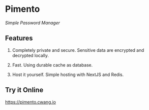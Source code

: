 # Pimento

*Simple Password Manager*

## Features

1. Completely private and secure. Sensitive data are encrypted and decrypted locally.

2. Fast. Using durable cache as database.

3. Host it yourself. Simple hosting with NextJS and Redis.

## Try it Online

https://pimento.cwang.io

